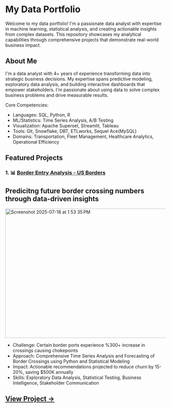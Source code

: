 # **My Data Portfolio**

Welcome to my data portfolio! I'm a passionate data analyst with expertise in machine learning, statistical analysis, and creating actionable insights from complex datasets. This repository showcases my analytical capabilities through comprehensive projects that demonstrate real-world business impact.


## **About Me**

I'm a data analyst with 4+ years of experience transforming data into strategic business decisions. My expertise spans predictive modeling, exploratory data analysis, and building interactive dashboards that empower stakeholders. I'm passionate about using data to solve complex business problems and drive measurable results.

Core Competencies:



* Languages: SQL, Python, R
* ML/Statistics: Time Series Analysis, A/B Testing
* Visualization: Apache Superset, Streamlit, Tableau
* Tools: Git, Snowflake, DBT, ETLworks, Sequel Ace(MySQL)
* Domains: Transportation, Fleet Management, Healthcare Analytics, Operational Efficiency


## **Featured Projects**
### **1. 📊 [Border Entry Analysis - US Borders](https://github.com/JusungParkData/Portfolio/tree/main/Border%20Crossing%20Project)**


## Predicitng future border crossing numbers through data-driven insights
<img width="1641" height="406" alt="Screenshot 2025-07-18 at 1 53 35 PM" src="https://github.com/user-attachments/assets/9f5fcbd4-4096-4995-9d84-4a4213f62c00" />

* Challenge: Certain border ports experience %300+ increase in crossings causing chokepoints
* Approach: Comprehensive Time Series Analysis and Forecasting of Border Crossings using Python and Statistical Modeling
* Impact: Actionable recommendations projected to reduce churn by 15-20%, saving $500K annually
* Skills: Exploratory Data Analysis, Statistical Testing, Business Intelligence, Stakeholder Communication


## **[View Project →](https://github.com/JusungParkData/Portfolio/tree/main/Border%20Crossing%20Project)**

